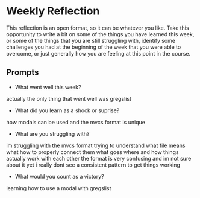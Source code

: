 # Weekly Reflection
This reflection is an open format, so it can be whatever you like. Take this opportunity to write a bit on some of the things you have learned this week, or some of the things that you are still struggling with, identify some challenges you had at the beginning of the week that you were able to overcome, or just generally how you are feeling at this point in the course.

## Prompts
- What went well this week? 

actually the only thing that went well was gregslist 

- What did you learn as a shock or suprise? 

how modals can be used and the mvcs format is unique

- What are you struggling with?

im struggling with the mvcs format trying to understand what file means what how to properly connect them what goes where and how things actually work with each other the format is very confusing and im not sure about it yet i really dont see a consistent pattern to get things working 

- What would you count as a victory?

learning how to use a modal with gregslist